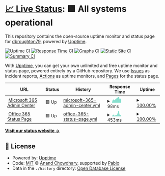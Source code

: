 # [📈 Live Status](https://dbroughton79.github.io/status-page): <!--live status--> **🟩 All systems operational**

This repository contains the open-source uptime monitor and status page for [dbroughton79](https://dbroughton79.github.io/status-page), powered by [Upptime](https://github.com/upptime/upptime).

[![Uptime CI](https://github.com/dbroughton79/status-page/workflows/Uptime%20CI/badge.svg)](https://github.com/dbroughton79/status-page/actions?query=workflow%3A%22Uptime+CI%22)
[![Response Time CI](https://github.com/dbroughton79/status-page/workflows/Response%20Time%20CI/badge.svg)](https://github.com/dbroughton79/status-page/actions?query=workflow%3A%22Response+Time+CI%22)
[![Graphs CI](https://github.com/dbroughton79/status-page/workflows/Graphs%20CI/badge.svg)](https://github.com/dbroughton79/status-page/actions?query=workflow%3A%22Graphs+CI%22)
[![Static Site CI](https://github.com/dbroughton79/status-page/workflows/Static%20Site%20CI/badge.svg)](https://github.com/dbroughton79/status-page/actions?query=workflow%3A%22Static+Site+CI%22)
[![Summary CI](https://github.com/dbroughton79/status-page/workflows/Summary%20CI/badge.svg)](https://github.com/dbroughton79/status-page/actions?query=workflow%3A%22Summary+CI%22)

With [Upptime](https://upptime.js.org), you can get your own unlimited and free uptime monitor and status page, powered entirely by a GitHub repository. We use [Issues](https://github.com/dbroughton79/status-page/issues) as incident reports, [Actions](https://github.com/dbroughton79/status-page/actions) as uptime monitors, and [Pages](https://dbroughton79.github.io/status-page) for the status page.

<!--start: status pages-->
<!-- This summary is generated by Upptime (https://github.com/upptime/upptime) -->
<!-- Do not edit this manually, your changes will be overwritten -->
<!-- prettier-ignore -->
| URL | Status | History | Response Time | Uptime |
| --- | ------ | ------- | ------------- | ------ |
| <img alt="" src="https://icons.duckduckgo.com/ip3/admin.microsoft.com.ico" height="13"> [Microsoft 365 Admin Center](https://admin.microsoft.com) | 🟩 Up | [microsoft-365-admin-center.yml](https://github.com/dbroughton79/status-page/commits/HEAD/history/microsoft-365-admin-center.yml) | <details><summary><img alt="Response time graph" src="./graphs/microsoft-365-admin-center/response-time-week.png" height="20"> 98ms</summary><br><a href="https://dbroughton79.github.io/status-page/history/microsoft-365-admin-center"><img alt="Response time 98" src="https://img.shields.io/endpoint?url=https%3A%2F%2Fraw.githubusercontent.com%2Fdbroughton79%2Fstatus-page%2FHEAD%2Fapi%2Fmicrosoft-365-admin-center%2Fresponse-time.json"></a><br><a href="https://dbroughton79.github.io/status-page/history/microsoft-365-admin-center"><img alt="24-hour response time 55" src="https://img.shields.io/endpoint?url=https%3A%2F%2Fraw.githubusercontent.com%2Fdbroughton79%2Fstatus-page%2FHEAD%2Fapi%2Fmicrosoft-365-admin-center%2Fresponse-time-day.json"></a><br><a href="https://dbroughton79.github.io/status-page/history/microsoft-365-admin-center"><img alt="7-day response time 98" src="https://img.shields.io/endpoint?url=https%3A%2F%2Fraw.githubusercontent.com%2Fdbroughton79%2Fstatus-page%2FHEAD%2Fapi%2Fmicrosoft-365-admin-center%2Fresponse-time-week.json"></a><br><a href="https://dbroughton79.github.io/status-page/history/microsoft-365-admin-center"><img alt="30-day response time 107" src="https://img.shields.io/endpoint?url=https%3A%2F%2Fraw.githubusercontent.com%2Fdbroughton79%2Fstatus-page%2FHEAD%2Fapi%2Fmicrosoft-365-admin-center%2Fresponse-time-month.json"></a><br><a href="https://dbroughton79.github.io/status-page/history/microsoft-365-admin-center"><img alt="1-year response time 98" src="https://img.shields.io/endpoint?url=https%3A%2F%2Fraw.githubusercontent.com%2Fdbroughton79%2Fstatus-page%2FHEAD%2Fapi%2Fmicrosoft-365-admin-center%2Fresponse-time-year.json"></a></details> | <details><summary><a href="https://dbroughton79.github.io/status-page/history/microsoft-365-admin-center">100.00%</a></summary><a href="https://dbroughton79.github.io/status-page/history/microsoft-365-admin-center"><img alt="All-time uptime 100.00%" src="https://img.shields.io/endpoint?url=https%3A%2F%2Fraw.githubusercontent.com%2Fdbroughton79%2Fstatus-page%2FHEAD%2Fapi%2Fmicrosoft-365-admin-center%2Fuptime.json"></a><br><a href="https://dbroughton79.github.io/status-page/history/microsoft-365-admin-center"><img alt="24-hour uptime 100.00%" src="https://img.shields.io/endpoint?url=https%3A%2F%2Fraw.githubusercontent.com%2Fdbroughton79%2Fstatus-page%2FHEAD%2Fapi%2Fmicrosoft-365-admin-center%2Fuptime-day.json"></a><br><a href="https://dbroughton79.github.io/status-page/history/microsoft-365-admin-center"><img alt="7-day uptime 100.00%" src="https://img.shields.io/endpoint?url=https%3A%2F%2Fraw.githubusercontent.com%2Fdbroughton79%2Fstatus-page%2FHEAD%2Fapi%2Fmicrosoft-365-admin-center%2Fuptime-week.json"></a><br><a href="https://dbroughton79.github.io/status-page/history/microsoft-365-admin-center"><img alt="30-day uptime 100.00%" src="https://img.shields.io/endpoint?url=https%3A%2F%2Fraw.githubusercontent.com%2Fdbroughton79%2Fstatus-page%2FHEAD%2Fapi%2Fmicrosoft-365-admin-center%2Fuptime-month.json"></a><br><a href="https://dbroughton79.github.io/status-page/history/microsoft-365-admin-center"><img alt="1-year uptime 100.00%" src="https://img.shields.io/endpoint?url=https%3A%2F%2Fraw.githubusercontent.com%2Fdbroughton79%2Fstatus-page%2FHEAD%2Fapi%2Fmicrosoft-365-admin-center%2Fuptime-year.json"></a></details>
| <img alt="" src="https://icons.duckduckgo.com/ip3/status.office365.com.ico" height="13"> [Office 365 Status Page](https://status.office365.com) | 🟩 Up | [office-365-status-page.yml](https://github.com/dbroughton79/status-page/commits/HEAD/history/office-365-status-page.yml) | <details><summary><img alt="Response time graph" src="./graphs/office-365-status-page/response-time-week.png" height="20"> 453ms</summary><br><a href="https://dbroughton79.github.io/status-page/history/office-365-status-page"><img alt="Response time 319" src="https://img.shields.io/endpoint?url=https%3A%2F%2Fraw.githubusercontent.com%2Fdbroughton79%2Fstatus-page%2FHEAD%2Fapi%2Foffice-365-status-page%2Fresponse-time.json"></a><br><a href="https://dbroughton79.github.io/status-page/history/office-365-status-page"><img alt="24-hour response time 116" src="https://img.shields.io/endpoint?url=https%3A%2F%2Fraw.githubusercontent.com%2Fdbroughton79%2Fstatus-page%2FHEAD%2Fapi%2Foffice-365-status-page%2Fresponse-time-day.json"></a><br><a href="https://dbroughton79.github.io/status-page/history/office-365-status-page"><img alt="7-day response time 453" src="https://img.shields.io/endpoint?url=https%3A%2F%2Fraw.githubusercontent.com%2Fdbroughton79%2Fstatus-page%2FHEAD%2Fapi%2Foffice-365-status-page%2Fresponse-time-week.json"></a><br><a href="https://dbroughton79.github.io/status-page/history/office-365-status-page"><img alt="30-day response time 348" src="https://img.shields.io/endpoint?url=https%3A%2F%2Fraw.githubusercontent.com%2Fdbroughton79%2Fstatus-page%2FHEAD%2Fapi%2Foffice-365-status-page%2Fresponse-time-month.json"></a><br><a href="https://dbroughton79.github.io/status-page/history/office-365-status-page"><img alt="1-year response time 319" src="https://img.shields.io/endpoint?url=https%3A%2F%2Fraw.githubusercontent.com%2Fdbroughton79%2Fstatus-page%2FHEAD%2Fapi%2Foffice-365-status-page%2Fresponse-time-year.json"></a></details> | <details><summary><a href="https://dbroughton79.github.io/status-page/history/office-365-status-page">100.00%</a></summary><a href="https://dbroughton79.github.io/status-page/history/office-365-status-page"><img alt="All-time uptime 100.00%" src="https://img.shields.io/endpoint?url=https%3A%2F%2Fraw.githubusercontent.com%2Fdbroughton79%2Fstatus-page%2FHEAD%2Fapi%2Foffice-365-status-page%2Fuptime.json"></a><br><a href="https://dbroughton79.github.io/status-page/history/office-365-status-page"><img alt="24-hour uptime 100.00%" src="https://img.shields.io/endpoint?url=https%3A%2F%2Fraw.githubusercontent.com%2Fdbroughton79%2Fstatus-page%2FHEAD%2Fapi%2Foffice-365-status-page%2Fuptime-day.json"></a><br><a href="https://dbroughton79.github.io/status-page/history/office-365-status-page"><img alt="7-day uptime 100.00%" src="https://img.shields.io/endpoint?url=https%3A%2F%2Fraw.githubusercontent.com%2Fdbroughton79%2Fstatus-page%2FHEAD%2Fapi%2Foffice-365-status-page%2Fuptime-week.json"></a><br><a href="https://dbroughton79.github.io/status-page/history/office-365-status-page"><img alt="30-day uptime 100.00%" src="https://img.shields.io/endpoint?url=https%3A%2F%2Fraw.githubusercontent.com%2Fdbroughton79%2Fstatus-page%2FHEAD%2Fapi%2Foffice-365-status-page%2Fuptime-month.json"></a><br><a href="https://dbroughton79.github.io/status-page/history/office-365-status-page"><img alt="1-year uptime 100.00%" src="https://img.shields.io/endpoint?url=https%3A%2F%2Fraw.githubusercontent.com%2Fdbroughton79%2Fstatus-page%2FHEAD%2Fapi%2Foffice-365-status-page%2Fuptime-year.json"></a></details>

<!--end: status pages-->

[**Visit our status website →**](https://dbroughton79.github.io/status-page)

## 📄 License

- Powered by: [Upptime](https://github.com/upptime/upptime)
- Code: [MIT](./LICENSE) © [Anand Chowdhary](https://anandchowdhary.com), supported by [Pabio](https://pabio.com)
- Data in the `./history` directory: [Open Database License](https://opendatacommons.org/licenses/odbl/1-0/)

